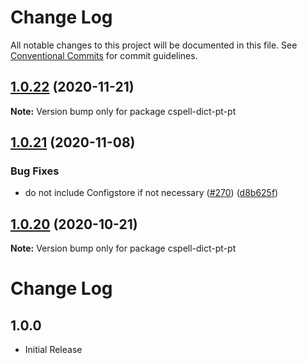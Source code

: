 # Change Log

All notable changes to this project will be documented in this file.
See [Conventional Commits](https://conventionalcommits.org) for commit guidelines.

## [1.0.22](https://github.com/streetsidesoftware/cspell-dicts/compare/cspell-dict-pt-pt@1.0.21...cspell-dict-pt-pt@1.0.22) (2020-11-21)

**Note:** Version bump only for package cspell-dict-pt-pt





## [1.0.21](https://github.com/streetsidesoftware/cspell-dicts/compare/cspell-dict-pt-pt@1.0.20...cspell-dict-pt-pt@1.0.21) (2020-11-08)

### Bug Fixes

- do not include Configstore if not necessary ([#270](https://github.com/streetsidesoftware/cspell-dicts/issues/270)) ([d8b625f](https://github.com/streetsidesoftware/cspell-dicts/commit/d8b625f2f42d5cc6c4a9390216ac1e5037886e44))

## [1.0.20](https://github.com/streetsidesoftware/cspell-dicts/compare/cspell-dict-pt-pt@1.0.19...cspell-dict-pt-pt@1.0.20) (2020-10-21)

**Note:** Version bump only for package cspell-dict-pt-pt

# Change Log

## 1.0.0

- Initial Release
